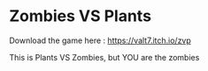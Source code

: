 # Zombies VS Plants

Download the game here : https://valt7.itch.io/zvp

This is Plants VS Zombies, but YOU are the zombies
